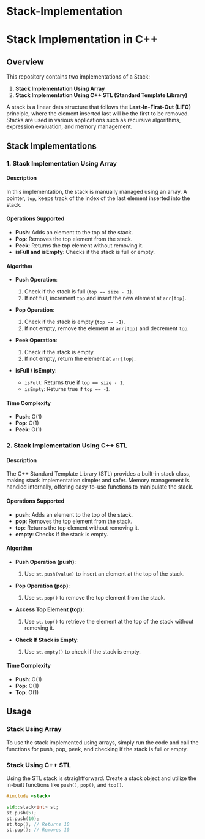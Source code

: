 # Stack-Implementation
# Stack Implementation in C++

## Overview

This repository contains two implementations of a Stack:
1. **Stack Implementation Using Array**
2. **Stack Implementation Using C++ STL (Standard Template Library)**

A stack is a linear data structure that follows the **Last-In-First-Out (LIFO)** principle, where the element inserted last will be the first to be removed. Stacks are used in various applications such as recursive algorithms, expression evaluation, and memory management.

## Stack Implementations

### 1. Stack Implementation Using Array

#### Description
In this implementation, the stack is manually managed using an array. A pointer, `top`, keeps track of the index of the last element inserted into the stack.

#### Operations Supported
- **Push**: Adds an element to the top of the stack.
- **Pop**: Removes the top element from the stack.
- **Peek**: Returns the top element without removing it.
- **isFull and isEmpty**: Checks if the stack is full or empty.

#### Algorithm

- **Push Operation**:
  1. Check if the stack is full (`top == size - 1`).
  2. If not full, increment `top` and insert the new element at `arr[top]`.

- **Pop Operation**:
  1. Check if the stack is empty (`top == -1`).
  2. If not empty, remove the element at `arr[top]` and decrement `top`.

- **Peek Operation**:
  1. Check if the stack is empty.
  2. If not empty, return the element at `arr[top]`.

- **isFull / isEmpty**:
  - `isFull`: Returns true if `top == size - 1`.
  - `isEmpty`: Returns true if `top == -1`.

#### Time Complexity
- **Push**: O(1)
- **Pop**: O(1)
- **Peek**: O(1)

### 2. Stack Implementation Using C++ STL

#### Description
The C++ Standard Template Library (STL) provides a built-in stack class, making stack implementation simpler and safer. Memory management is handled internally, offering easy-to-use functions to manipulate the stack.

#### Operations Supported
- **push**: Adds an element to the top of the stack.
- **pop**: Removes the top element from the stack.
- **top**: Returns the top element without removing it.
- **empty**: Checks if the stack is empty.

#### Algorithm

- **Push Operation (push)**:
  1. Use `st.push(value)` to insert an element at the top of the stack.

- **Pop Operation (pop)**:
  1. Use `st.pop()` to remove the top element from the stack.

- **Access Top Element (top)**:
  1. Use `st.top()` to retrieve the element at the top of the stack without removing it.

- **Check If Stack is Empty**:
  1. Use `st.empty()` to check if the stack is empty.

#### Time Complexity
- **Push**: O(1)
- **Pop**: O(1)
- **Top**: O(1)

## Usage

### Stack Using Array
To use the stack implemented using arrays, simply run the code and call the functions for push, pop, peek, and checking if the stack is full or empty.

### Stack Using C++ STL
Using the STL stack is straightforward. Create a stack object and utilize the in-built functions like `push()`, `pop()`, and `top()`.

```cpp
#include <stack>

std::stack<int> st;
st.push(5);
st.push(10);
st.top(); // Returns 10
st.pop(); // Removes 10
